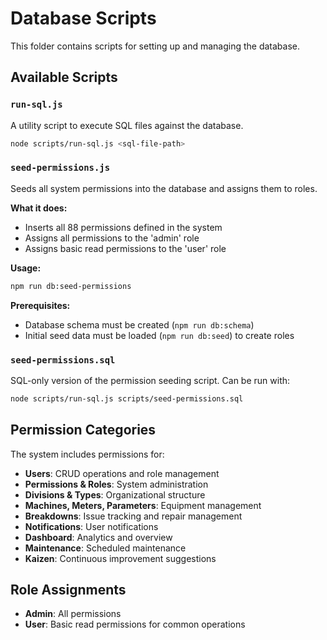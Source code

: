 # Database Scripts

This folder contains scripts for setting up and managing the database.

## Available Scripts

### `run-sql.js`
A utility script to execute SQL files against the database.
```bash
node scripts/run-sql.js <sql-file-path>
```

### `seed-permissions.js`
Seeds all system permissions into the database and assigns them to roles.

**What it does:**
- Inserts all 88 permissions defined in the system
- Assigns all permissions to the 'admin' role
- Assigns basic read permissions to the 'user' role

**Usage:**
```bash
npm run db:seed-permissions
```

**Prerequisites:**
- Database schema must be created (`npm run db:schema`)
- Initial seed data must be loaded (`npm run db:seed`) to create roles

### `seed-permissions.sql`
SQL-only version of the permission seeding script. Can be run with:
```bash
node scripts/run-sql.js scripts/seed-permissions.sql
```

## Permission Categories

The system includes permissions for:
- **Users**: CRUD operations and role management
- **Permissions & Roles**: System administration
- **Divisions & Types**: Organizational structure
- **Machines, Meters, Parameters**: Equipment management
- **Breakdowns**: Issue tracking and repair management
- **Notifications**: User notifications
- **Dashboard**: Analytics and overview
- **Maintenance**: Scheduled maintenance
- **Kaizen**: Continuous improvement suggestions

## Role Assignments

- **Admin**: All permissions
- **User**: Basic read permissions for common operations